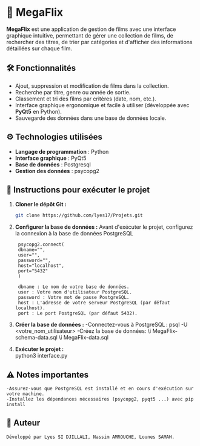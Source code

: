 # 🎥 MegaFlix

**MegaFlix** est une application de gestion de films avec une interface graphique intuitive, permettant de gérer une collection de films, de rechercher des titres, de trier par catégories et d'afficher des informations détaillées sur chaque film.

## 🛠️ Fonctionnalités

- Ajout, suppression et modification de films dans la collection.
- Recherche par titre, genre ou année de sortie.
- Classement et tri des films par critères (date, nom, etc.).
- Interface graphique ergonomique et facile à utiliser (développée avec **PyQt5** en Python).
- Sauvegarde des données dans une base de données locale.

## ⚙️ Technologies utilisées

- **Langage de programmation** : Python
- **Interface graphique** : PyQt5
- **Base de données** : Postgresql
- **Gestion des données** : psycopg2

## 🌟 Instructions pour exécuter le projet

1. **Cloner le dépôt Git :**
   ```bash
   git clone https://github.com/lyes17/Projets.git
2. **Configurer la base de données :**
    Avant d'exécuter le projet, configurez la connexion à la base de données PostgreSQL
        
        psycopg2.connect(
        dbname="",       
        user="",         
        password="",   
        host="localhost",
        port="5432"
        )
        
        dbname : Le nom de votre base de données.
        user : Votre nom d'utilisateur PostgreSQL.
        password : Votre mot de passe PostgreSQL.
        host : L'adresse de votre serveur PostgreSQL (par défaut localhost).
        port : Le port PostgreSQL (par défaut 5432).
3. **Créer la base de données :**
    -Connectez-vous à PostgreSQL :
        psql -U <votre_nom_utilisateur>
    -Créez la base de données:
        \i MegaFlix-schema-data.sql
        \i MegaFlix-data.sql
4. **Exécuter le projet :**  
    python3 interface.py

## ⚠️ Notes importantes
    -Assurez-vous que PostgreSQL est installé et en cours d'exécution sur votre machine.
    -Installez les dépendances nécessaires (psycopg2, pyqt5 ...) avec pip install 

## 📝 Auteur
    Développé par Lyes SI DJILLALI, Nassim AMROUCHE, Lounes SAMAH.




